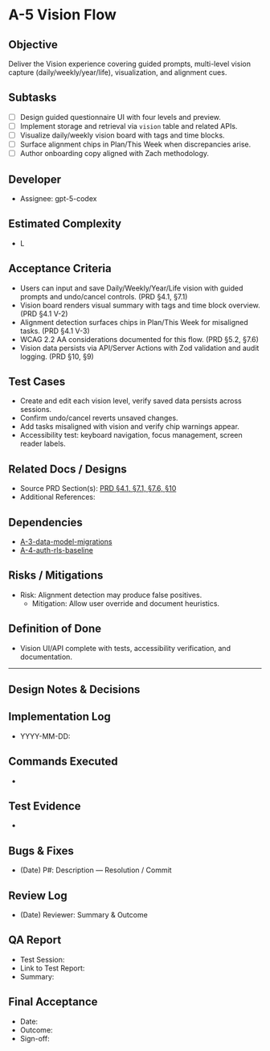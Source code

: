 # A-5 Vision Flow

## Objective
Deliver the Vision experience covering guided prompts, multi-level vision capture (daily/weekly/year/life), visualization, and alignment cues.

## Subtasks
- [ ] Design guided questionnaire UI with four levels and preview.
- [ ] Implement storage and retrieval via `vision` table and related APIs.
- [ ] Visualize daily/weekly vision board with tags and time blocks.
- [ ] Surface alignment chips in Plan/This Week when discrepancies arise.
- [ ] Author onboarding copy aligned with Zach methodology.

## Developer
- Assignee: gpt-5-codex

## Estimated Complexity
- L

## Acceptance Criteria
- Users can input and save Daily/Weekly/Year/Life vision with guided prompts and undo/cancel controls. (PRD §4.1, §7.1)
- Vision board renders visual summary with tags and time block overview. (PRD §4.1 V-2)
- Alignment detection surfaces chips in Plan/This Week for misaligned tasks. (PRD §4.1 V-3)
- WCAG 2.2 AA considerations documented for this flow. (PRD §5.2, §7.6)
- Vision data persists via API/Server Actions with Zod validation and audit logging. (PRD §10, §9)

## Test Cases
- Create and edit each vision level, verify saved data persists across sessions.
- Confirm undo/cancel reverts unsaved changes.
- Add tasks misaligned with vision and verify chip warnings appear.
- Accessibility test: keyboard navigation, focus management, screen reader labels.

## Related Docs / Designs
- Source PRD Section(s): [PRD §4.1, §7.1, §7.6, §10](../../PRD.md)
- Additional References:

## Dependencies
- [A-3-data-model-migrations](A-3-data-model-migrations.md)
- [A-4-auth-rls-baseline](A-4-auth-rls-baseline.md)

## Risks / Mitigations
- Risk: Alignment detection may produce false positives.
  - Mitigation: Allow user override and document heuristics.

## Definition of Done
- Vision UI/API complete with tests, accessibility verification, and documentation.

---

## Design Notes & Decisions

## Implementation Log
- YYYY-MM-DD: 

## Commands Executed
- 

## Test Evidence
- 

## Bugs & Fixes
- (Date) P#: Description — Resolution / Commit

## Review Log
- (Date) Reviewer: Summary & Outcome

## QA Report
- Test Session: 
- Link to Test Report: 
- Summary:

## Final Acceptance
- Date:
- Outcome:
- Sign-off:
